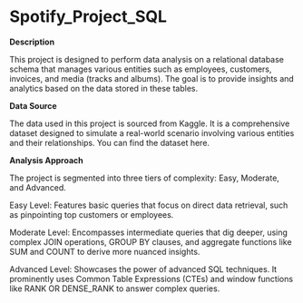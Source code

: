 # Spotify_Project_SQL

**Description**

This project is designed to perform data analysis on a relational database schema that manages various entities such as employees, customers, invoices, and media (tracks and albums). The goal is to provide insights and analytics based on the data stored in these tables.

**Data Source**

The data used in this project is sourced from Kaggle. It is a comprehensive dataset designed to simulate a real-world scenario involving various entities and their relationships. You can find the dataset here.

**Analysis Approach**

The project is segmented into three tiers of complexity: Easy, Moderate, and Advanced.

Easy Level: Features basic queries that focus on direct data retrieval, such as pinpointing top customers or employees.

Moderate Level: Encompasses intermediate queries that dig deeper, using complex JOIN operations, GROUP BY clauses, and aggregate functions like SUM and COUNT to derive more nuanced insights.

Advanced Level: Showcases the power of advanced SQL techniques. It prominently uses Common Table Expressions (CTEs) and window functions like RANK OR DENSE_RANK to answer complex queries.



